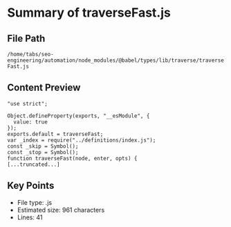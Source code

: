 # Summary of traverseFast.js
  
## File Path
`/home/tabs/seo-engineering/automation/node_modules/@babel/types/lib/traverse/traverseFast.js`

## Content Preview
```
"use strict";

Object.defineProperty(exports, "__esModule", {
  value: true
});
exports.default = traverseFast;
var _index = require("../definitions/index.js");
const _skip = Symbol();
const _stop = Symbol();
function traverseFast(node, enter, opts) {
[...truncated...]
```

## Key Points
- File type: .js
- Estimated size: 961 characters
- Lines: 41
